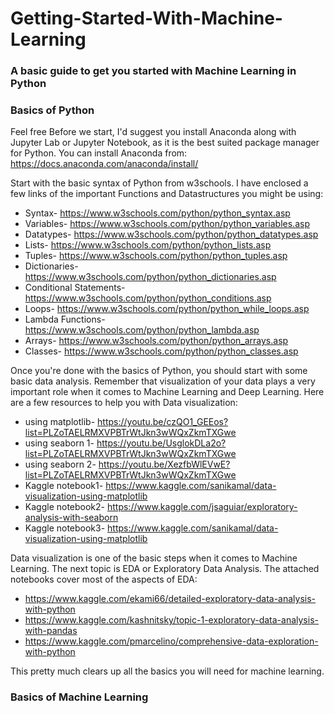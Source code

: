# Getting-Started-With-Machine-Learning
### A basic guide to get you started with Machine Learning in Python

### Basics of Python
Feel free 
Before we start, I'd suggest you install Anaconda along with Jupyter Lab or Jupyter Notebook, as it is the best suited package manager for Python. You can install Anaconda from: https://docs.anaconda.com/anaconda/install/

Start with the basic syntax of Python from w3schools. I have enclosed a few links of the important Functions and Datastructures you might be using:
- Syntax- https://www.w3schools.com/python/python_syntax.asp
- Variables- https://www.w3schools.com/python/python_variables.asp
- Datatypes- https://www.w3schools.com/python/python_datatypes.asp
- Lists- https://www.w3schools.com/python/python_lists.asp
- Tuples- https://www.w3schools.com/python/python_tuples.asp
- Dictionaries- https://www.w3schools.com/python/python_dictionaries.asp
- Conditional Statements- https://www.w3schools.com/python/python_conditions.asp
- Loops- https://www.w3schools.com/python/python_while_loops.asp
- Lambda Functions- https://www.w3schools.com/python/python_lambda.asp
- Arrays- https://www.w3schools.com/python/python_arrays.asp
- Classes- https://www.w3schools.com/python/python_classes.asp

Once you're done with the basics of Python, you should start with some basic data analysis. Remember that visualization of your data plays a very important role when it comes to Machine Learning and Deep Learning. Here are a few resources to help you with Data visualization:
- using matplotlib- https://youtu.be/czQO1_GEEos?list=PLZoTAELRMXVPBTrWtJkn3wWQxZkmTXGwe
- using seaborn 1- https://youtu.be/UsglokDLa2o?list=PLZoTAELRMXVPBTrWtJkn3wWQxZkmTXGwe
- using seaborn 2- https://youtu.be/XezfbWlEVwE?list=PLZoTAELRMXVPBTrWtJkn3wWQxZkmTXGwe
- Kaggle notebook1- https://www.kaggle.com/sanikamal/data-visualization-using-matplotlib
- Kaggle notebook2- https://www.kaggle.com/jsaguiar/exploratory-analysis-with-seaborn
- Kaggle notebook3- https://www.kaggle.com/sanikamal/data-visualization-using-matplotlib

Data visualization is one of the basic steps when it comes to Machine Learning. The next topic is EDA or Exploratory Data Analysis. The attached notebooks cover most of the aspects of EDA:
- https://www.kaggle.com/ekami66/detailed-exploratory-data-analysis-with-python
- https://www.kaggle.com/kashnitsky/topic-1-exploratory-data-analysis-with-pandas
- https://www.kaggle.com/pmarcelino/comprehensive-data-exploration-with-python

This pretty much clears up all the basics you will need for machine learning.

### Basics of Machine Learning

